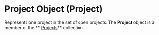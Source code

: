
# Project Object (Project)

Represents one project in the set of open projects. The  **Project** object is a member of the ** [Projects](5a254428-f50d-e74f-dd31-5cdb260a4364.md)** collection.


